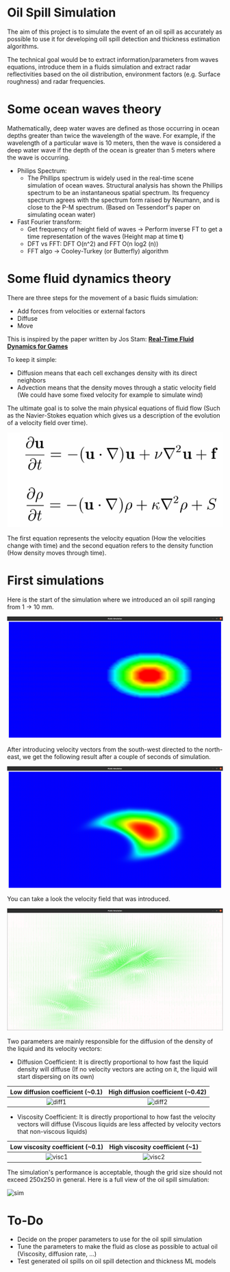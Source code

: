 # Oil Spill Simulation
The aim of this project is to simulate the event of an oil spill as accurately as possible to use it for developing oill spill detection and thickness estimation algorithms.

The technical goal would be to extract information/parameters from waves equations, introduce them in a fluids simulation and extract radar reflectivities based on the oil distribution, environment factors (e.g. Surface roughness) and radar frequencies.

# Some ocean waves theory
Mathematically, deep water waves are defined as those occurring in ocean depths greater than twice the wavelength of the wave. For example, if the wavelength of a particular wave is 10 meters, then the wave is considered a deep water wave if the depth of the ocean is greater than 5 meters where the wave is occurring.

- Philips Spectrum:
    - The Phillips spectrum is widely used in the real-time scene simulation of ocean waves. Structural analysis has shown the Phillips spectrum to be an instantaneous spatial spectrum. Its frequency spectrum agrees with the spectrum form raised by Neumann, and is close to the P-M spectrum. (Based on Tessendorf's paper on simulating ocean water)
- Fast Fourier transform:
    - Get frequency of height field of waves → Perform inverse FT to get a time representation of the waves (Height map at time **t**)
    - DFT vs FFT: DFT O(n^2) and FFT O(n log2 (n))
    - FFT algo → Cooley-Turkey (or Butterfly) algorithm

# Some fluid dynamics theory

There are three steps for the movement of a basic fluids simulation:
* Add forces from velocities or external factors
* Diffuse
* Move

This is inspired by the paper written by Jos Stam: [**Real-Time Fluid Dynamics for Games**](https://damassets.autodesk.net/content/dam/autodesk/research/publications-assets/pdf/realtime-fluid-dynamics-for.pdf)

To keep it simple:
* Diffusion means that each cell exchanges density with its direct neighbors
* Advection means that the density moves through a static velocity field (We could have some fixed velocity for example to simulate wind)

The ultimate goal is to solve the main physical equations of fluid flow (Such as the Navier-Stokes equation which gives us 
a description of the evolution of a velocity field over time).

![NavierStokes](assets/Navier-Stokes_Equations.png)

The first equation represents the velocity equation (How the velocities change with time) and the second equation refers to 
the density function (How density moves through time).

# First simulations

Here is the start of the simulation where we introduced an oil spill ranging from 1 -> 10 mm.

![t0](assets/first_simulation_t0.png)

After introducing velocity vectors from the south-west directed to the north-east, we get the following result after a couple of seconds of simulation.

![tT](assets/first_simulation_t+T.png)

You can take a look the velocity field that was introduced.

![velocity](assets/first_simulation_velocity_field.png)

Two parameters are mainly responsible for the diffusion of the density of the liquid and its velocity vectors:
* Diffusion Coefficient: It is directly proportional to how fast the liquid density will diffuse (If no velocity vectors are acting on it, the liquid will start dispersing on its own)

Low diffusion coefficient (~0.1)     |  High diffusion coefficient (~0.42)
:-------------------------:|:-------------------------:
![diff1](assets/first_simulation_low_diffusion_coef.gif)  |  ![diff2](assets/first_simulation_high_diffusion_coef.gif)


* Viscosity Coefficient: It is directly proportional to how fast the velocity vectors will diffuse (Viscous liquids are less affected by velocity vectors that non-viscous liquids)

Low viscosity coefficient (~0.1)     |  High viscosity coefficient (~1)
:-------------------------:|:-------------------------:
![visc1](assets/first_simulation_low_viscosity_coef.gif)  |  ![visc2](assets/first_simulation_high_viscosity_coef.gif)



The simulation's performance is acceptable, though the grid size should not exceed 250x250 in general.
Here is a full view of the oil spill simulation:

![sim](assets/first_full_sim.gif)

# To-Do

* Decide on the proper parameters to use for the oil spill simulation
* Tune the parameters to make the fluid as close as possible to actual oil (Viscosity, diffusion rate, ...)
* Test generated oil spills on oil spill detection and thickness ML models